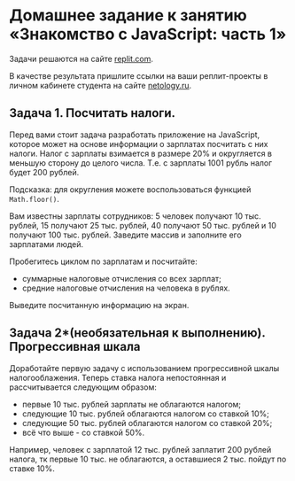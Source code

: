 # Домашнее задание к занятию «Знакомство с JavaScript: часть 1»

Задачи решаются на сайте [replit.com](https://replit.com). 

В качестве результата пришлите ссылки на ваши реплит-проекты в личном кабинете студента на сайте [netology.ru](https://netology.ru).

## Задача 1. Посчитать налоги.

Перед вами стоит задача разработать приложение на JavaScript, которое может на основе информации о зарплатах посчитать с них налоги. Налог с зарплаты взимается в размере 20% и округляется в меньшую сторону до целого числа. Т.е. с зарплаты 1001 рубль налог будет 200 рублей. 

Подсказка: для округления можете воспользоваться функцией `Math.floor()`.

Вам известны зарплаты сотрудников: 5 человек получают 10 тыс. рублей, 15 получают 25 тыс. рублей, 40 получают 50 тыс. рублей и 10 получают 100 тыс. рублей. Заведите массив и заполните его зарплатами людей.

Пробегитесь циклом по зарплатам и посчитайте:
* суммарные налоговые отчисления со всех зарплат;
* средние налоговые отчисления на человека в рублях.

Выведите посчитанную информацию на экран.

## Задача 2*(необязательная к выполнению). Прогрессивная шкала

Доработайте первую задачу с использованием прогрессивной шкалы налогооблажения. Теперь ставка налога непостоянная и рассчитывается следующим образом:
* первые 10 тыс. рублей зарплаты не облагаются налогом;
* следующие 10 тыс. рублей облагаются налогом со ставкой 10%;
* следующие 50 тыс. рублей облагаются налогом со ставкой 20%;
* всё что выше - со ставкой 50%.

Например, человек с зарплатой 12 тыс. рублей заплатит 200 рублей налога, тк первые 10 тыс. не облагаются, а оставшиеся 2 тыс. пойдут по ставке 10%.
